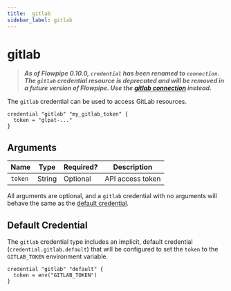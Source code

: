 ```yaml
---
title:  gitlab
sidebar_label: gitlab
---
```


# gitlab

> ***As of Flowpipe 0.10.0, `credential` has been renamed to `connection`.  The `gitlab` credential resource is deprecated and will be removed in a future version of Flowpipe. Use the [gitlab connection](/docs/reference/config-files/connection/gitlab) instead.***

The `gitlab` credential can be used to access GitLab resources.

```hcl
credential "gitlab" "my_gitlab_token" {
  token = "glpat-..."
}
```

## Arguments

| Name            | Type    | Required?| Description
|-----------------|---------|----------|-------------------
| `token`  |  String | Optional | API access token

All arguments are optional, and a `gitlab` credential with no arguments will behave the same as the [default credential](#default-credential).

## Default Credential

The `gitlab` credential type includes an implicit, default credential (`credential.gitlab.default`) that will be configured to set the `token` to the `GITLAB_TOKEN` environment variable.

```hcl
credential "gitlab" "default" {
  token = env("GITLAB_TOKEN")
}
```
